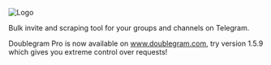 ![Logo](https://www.doublegram.com/img/dblgrm-bulk-invite.png)

Bulk invite and scraping tool for your groups and channels on Telegram.

Doublegram Pro is now available on www.doublegram.com, try version 1.5.9 which gives you extreme control over requests!

 
